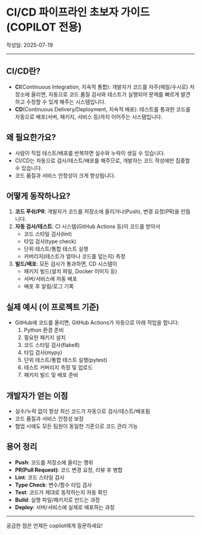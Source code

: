 # CI/CD 파이프라인 초보자 가이드 (COPILOT 전용)

작성일: 2025-07-19

---

## CI/CD란?
- **CI**(Continuous Integration, 지속적 통합): 개발자가 코드를 자주(매일/수시로) 저장소에 올리면, 자동으로 코드 품질 검사와 테스트가 실행되어 문제를 빠르게 발견하고 수정할 수 있게 해주는 시스템입니다.
- **CD**(Continuous Delivery/Deployment, 지속적 배포): 테스트를 통과한 코드를 자동으로 배포(서버, 패키지, 서비스 등)까지 이어주는 시스템입니다.

## 왜 필요한가요?
- 사람이 직접 테스트/배포를 반복하면 실수와 누락이 생길 수 있습니다.
- CI/CD는 자동으로 검사/테스트/배포를 해주므로, 개발자는 코드 작성에만 집중할 수 있습니다.
- 코드 품질과 서비스 안정성이 크게 향상됩니다.

## 어떻게 동작하나요?
1. **코드 푸쉬/PR**: 개발자가 코드를 저장소에 올리거나(Push), 변경 요청(PR)을 만듭니다.
2. **자동 검사/테스트**: CI 시스템(GitHub Actions 등)이 코드를 받아서
    - 코드 스타일 검사(lint)
    - 타입 검사(type check)
    - 단위 테스트/통합 테스트 실행
    - 커버리지(테스트가 얼마나 코드를 덮는지) 측정
3. **빌드/배포**: 모든 검사가 통과하면, CD 시스템이
    - 패키지 빌드(설치 파일, Docker 이미지 등)
    - 서버/서비스에 자동 배포
    - 배포 후 알림/로그 기록

## 실제 예시 (이 프로젝트 기준)
- GitHub에 코드를 올리면, GitHub Actions가 자동으로 아래 작업을 합니다:
    1. Python 환경 준비
    2. 필요한 패키지 설치
    3. 코드 스타일 검사(flake8)
    4. 타입 검사(mypy)
    5. 단위 테스트/통합 테스트 실행(pytest)
    6. 테스트 커버리지 측정 및 업로드
    7. 패키지 빌드 및 배포 준비

## 개발자가 얻는 이점
- 실수/누락 없이 항상 최신 코드가 자동으로 검사/테스트/배포됨
- 코드 품질과 서비스 안정성 보장
- 협업 시에도 모든 팀원이 동일한 기준으로 코드 관리 가능

## 용어 정리
- **Push**: 코드를 저장소에 올리는 행위
- **PR(Pull Request)**: 코드 변경 요청, 리뷰 후 병합
- **Lint**: 코드 스타일 검사
- **Type Check**: 변수/함수 타입 검사
- **Test**: 코드가 제대로 동작하는지 자동 확인
- **Build**: 실행 파일/패키지로 만드는 과정
- **Deploy**: 서버/서비스에 실제로 배포하는 과정

---

궁금한 점은 언제든 copilot에게 질문하세요!
